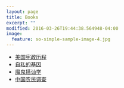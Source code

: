 ```yaml
---
layout: page
title: Books
excerpt: ""
modified: 2016-03-26T19:44:38.564948-04:00
image:
  feature: so-simple-sample-image-4.jpg
---
```


* [美国宪政历程](usa_constitutional.html)
* [自私的基因](eh_selfish_gene_tc.html)
* [魔鬼搭讪学](pua.html)
* [中国农民调查](chinese_farmer_investigation.html)